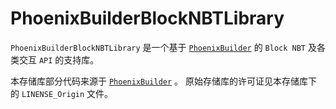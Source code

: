 # PhoenixBuilderBlockNBTLibrary
`PhoenixBuilderBlockNBTLibrary` 是一个基于 [`PhoenixBuilder`](https://github.com/LNSSPsd/PhoenixBuilder) 的 `Block NBT` 及各类交互 `API` 的支持库。

本存储库部分代码来源于 [`PhoenixBuilder`](https://github.com/LNSSPsd/PhoenixBuilder) 。
原始存储库的许可证见本存储库下的 `LINENSE_Origin` 文件。
